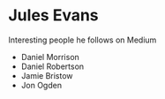 # Jules Evans

Interesting people he follows on Medium

- Daniel Morrison
- Daniel Robertson
- Jamie Bristow
- Jon Ogden


